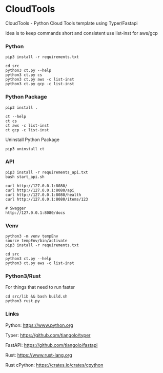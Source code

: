 # CloudTools

CloudTools - Python Cloud Tools template using Typer/Fastapi

Idea is to keep commands short and consistent use list-inst for aws/gcp

### Python
```
pip3 install -r requirements.txt

cd src
python3 ct.py --help
python3 ct.py cs
python3 ct.py aws -c list-inst
python3 ct.py gcp -c list-inst
```

### Python Package
```
pip3 install .

ct --help
ct cs
ct aws -c list-inst
ct gcp -c list-inst
```

Uninstall Python Package
```
pip3 uninstall ct
```

### API
```
pip3 install -r requirements_api.txt
bash start_api.sh

curl http://127.0.0.1:8080/
curl http://127.0.0.1:8080/api
curl http://127.0.0.1:8080/health
curl http://127.0.0.1:8080/items/123

# Swagger
http://127.0.0.1:8080/docs
```

### Venv
```
python3 -m venv tempEnv
source tempEnv/bin/activate
pip3 install -r requirements.txt

cd src
python3 ct.py --help
python3 ct.py aws -c list-inst
```

### Python3/Rust

For things that need to run faster
```
cd src/lib && bash build.sh
python3 rust.py
```

### Links

Python: https://www.python.org

Typer: https://github.com/tiangolo/typer

FastAPI: https://github.com/tiangolo/fastapi

Rust: https://www.rust-lang.org

Rust cPython: https://crates.io/crates/cpython
